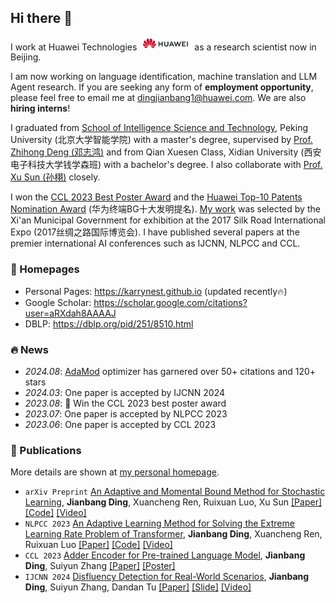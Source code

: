 ## Hi there 👋

I work at Huawei Technologies <img src='./images/huawei.jpg' style='width: 6em;'> as a research scientist now in Beijing. 

I am now working on language identification, machine translation and LLM Agent research. If you are seeking any form of **employment opportunity**, please feel free to email me at [dingjianbang1@huawei.com](mailto:dingjianbang1@huawei.com). We are also **hiring interns**!

I graduated from [School of Intelligence Science and Technology](https://sai.pku.edu.cn/index.htm), Peking University (北京大学智能学院) with a master's degree, supervised by [Prof. Zhihong Deng (邓志鸿)](https://sai.pku.edu.cn/szdw/zzjs/dzh.htm) and from Qian Xuesen Class, Xidian University (西安电子科技大学钱学森班) with a bachelor's degree. I also collaborate with [Prof. Xu Sun (孙栩)](https://cs.pku.edu.cn/info/1078/1673.htm) closely.

I won the [CCL 2023 Best Poster Award](http://cips-cl.org/?p=87826) and the [Huawei Top-10 Patents Nomination Award](https://www.huawei.com/cn/news/2022/6/ipr-2022) (华为终端BG十大发明提名). [My work](https://www.beidouunion.com/kjzy/news_349.html) was selected by the Xi'an Municipal Government for exhibition at the 2017 Silk Road International Expo (2017丝绸之路国际博览会). I have published several papers at the premier international AI conferences such as IJCNN, NLPCC and CCL. 


### 📎 Homepages
- Personal Pages: https://karrynest.github.io (updated recently🔥)
- Google Scholar: https://scholar.google.com/citations?user=aRXdah8AAAAJ
- DBLP: https://dblp.org/pid/251/8510.html

### 🔥 News
- *2024.08*: [AdaMod](https://github.com/lancopku/AdaMod) optimizer has garnered over 50+ citations and 120+ stars
- *2024.03*: One paper is accepted by IJCNN 2024
- *2023.08*: 🎉 Win the CCL 2023 best poster award
- *2023.07*: One paper is accepted by NLPCC 2023
- *2023.06*: One paper is accepted by CCL 2023

### 📝 Publications 

More details are shown at [my personal homepage](https://karrynest.github.io).

- ``arXiv Preprint`` [An Adaptive and Momental Bound Method for Stochastic Learning](https://arxiv.org/abs/1910.12249), **Jianbang Ding**, Xuancheng Ren, Ruixuan Luo, Xu Sun   [[Paper]](https://arxiv.org/abs/1910.12249) [[Code]](https://github.com/lancopku/AdaMod) [[Video]](https://www.youtube.com/watch?v=vx8thj3XZfw)
- ``NLPCC 2023`` [An Adaptive Learning Method for Solving the Extreme Learning Rate Problem of Transformer](https://link.springer.com/chapter/10.1007/978-3-031-44693-1_29), **Jianbang Ding**, Xuancheng Ren, Ruixuan Luo   [[Paper]](https://link.springer.com/chapter/10.1007/978-3-031-44693-1_29) [[Code]](https://github.com/lancopku/AdaMod) [[Video]](https://www.youtube.com/watch?v=vx8thj3XZfw)
- ``CCL 2023`` [Adder Encoder for Pre-trained Language Model](https://aclanthology.org/2023.ccl-1.76.pdf), **Jianbang Ding**, Suiyun Zhang   [[Paper]](https://aclanthology.org/2023.ccl-1.76.pdf) [[Poster]](https://github.com/karrynest/karrynest.github.io/blob/main/images/poster.jpg)
- ``IJCNN 2024`` [Disfluency Detection for Real-World Scenarios](https://ieeexplore.ieee.org/document/10650005), **Jianbang Ding**, Suiyun Zhang, Dandan Tu   [[Paper]](https://ieeexplore.ieee.org/document/10650005) [[Slide]]() [[Video]]()
